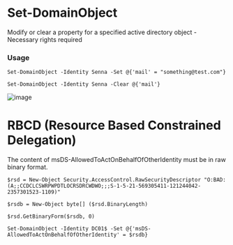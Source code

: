 # Set-DomainObject
Modify or clear a property for a specified active directory object - Necessary rights required

### Usage
```
Set-DomainObject -Identity Senna -Set @{'mail' = "something@test.com"}
```
```
Set-DomainObject -Identity Senna -Clear @{'mail'}
```
![image](https://github.com/Leo4j/Set-DomainObject/assets/61951374/9385a6f7-446b-4c1a-9b1e-5f74e2b6f004)


# RBCD (Resource Based Constrained Delegation)
The content of msDS-AllowedToActOnBehalfOfOtherIdentity must be in raw binary format.
```
$rsd = New-Object Security.AccessControl.RawSecurityDescriptor "O:BAD:(A;;CCDCLCSWRPWPDTLOCRSDRCWDWO;;;S-1-5-21-569305411-121244042-2357301523-1109)"
```
```
$rsdb = New-Object byte[] ($rsd.BinaryLength)
```
```
$rsd.GetBinaryForm($rsdb, 0)
```
```
Set-DomainObject -Identity DC01$ -Set @{'msDS-AllowedToActOnBehalfOfOtherIdentity' = $rsdb}
```
